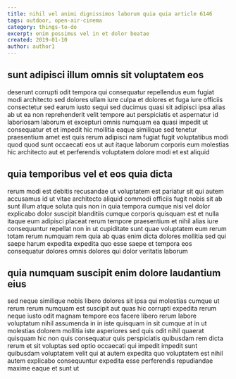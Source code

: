 ```yaml
---
title: nihil vel animi dignissimos laborum quia quia article 6146
tags: outdoor, open-air-cinema
category: things-to-do
excerpt: enim possimus vel in et dolor beatae
created: 2019-01-10
author: author1
---
```


## sunt adipisci illum omnis sit voluptatem eos

deserunt corrupti odit tempora qui consequatur repellendus eum fugiat modi architecto sed dolores ullam iure culpa et dolores et fuga iure officiis consectetur sed earum iusto sequi sed ducimus quasi sit adipisci ipsa alias ab ut ea non reprehenderit velit tempore aut perspiciatis et aspernatur id laboriosam laborum et excepturi omnis numquam ea quasi impedit ut consequatur et et impedit hic mollitia eaque similique sed tenetur praesentium amet est quis rerum adipisci nam fugiat fugit voluptatibus modi quod quod sunt occaecati eos ut aut itaque laborum corporis eum molestias hic architecto aut et perferendis voluptatem dolore modi et est aliquid

## quia temporibus vel et eos quia dicta

rerum modi est debitis recusandae ut voluptatem est pariatur sit qui autem accusamus id ut vitae architecto aliquid commodi officiis fugit nobis sit ab sunt illum atque soluta quis non in quia tempora cumque nisi vel dolor explicabo dolor suscipit blanditiis cumque corporis quisquam est et nulla itaque eum adipisci placeat rerum tempore praesentium et nihil alias iure consequuntur repellat non in ut cupiditate sunt quae voluptatem eum rerum totam rerum numquam rem quia ab quas enim dicta dolores mollitia sed qui saepe harum expedita expedita quo esse saepe et tempora eos consequatur dolores omnis dolores qui dolor veritatis laborum

## quia numquam suscipit enim dolore laudantium eius

sed neque similique nobis libero dolores sit ipsa qui molestias cumque ut rerum rerum numquam est suscipit aut quas hic corrupti expedita rerum neque iusto odit magnam tempore eos facere libero rerum labore voluptatum nihil assumenda in in iste quisquam in sit cumque at in ut molestias dolorem mollitia iste asperiores sed quis odit nihil quaerat quisquam hic non quis consequatur quis perspiciatis quibusdam rem dicta rerum et sit voluptas sed optio occaecati qui impedit impedit sunt quibusdam voluptatem velit qui at autem expedita quo voluptatem est nihil autem explicabo consequuntur expedita esse perferendis repudiandae maxime eaque et sunt ut
